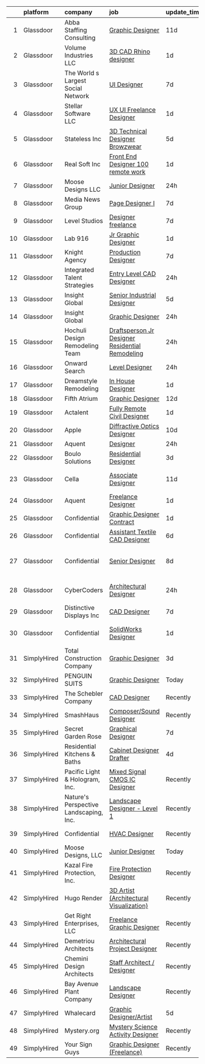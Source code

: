 

|    | platform    | company                                | job                                                                                                                                                                                                                                                                                                                                                                                                                                                                                                                                                                                                                                                                                                                                                                                                                                                                                                                                                                                                                                                                                                                                                                                                                                                                                                                                                                                | update_time   | location                   |
|---:|:------------|:---------------------------------------|:-----------------------------------------------------------------------------------------------------------------------------------------------------------------------------------------------------------------------------------------------------------------------------------------------------------------------------------------------------------------------------------------------------------------------------------------------------------------------------------------------------------------------------------------------------------------------------------------------------------------------------------------------------------------------------------------------------------------------------------------------------------------------------------------------------------------------------------------------------------------------------------------------------------------------------------------------------------------------------------------------------------------------------------------------------------------------------------------------------------------------------------------------------------------------------------------------------------------------------------------------------------------------------------------------------------------------------------------------------------------------------------|:--------------|:---------------------------|
|  1 | Glassdoor   | Abba Staffing   Consulting             | [Graphic Designer](https://www.glassdoor.com/partner/jobListing.htm?pos=120&ao=1110586&s=58&guid=000001818a31dc2e9ff33a6d1d6fc6b1&src=GD_JOB_AD&t=SR&vt=w&ea=1&cs=1_ad942a56&cb=1655880932854&jobListingId=1007932363274&cpc=84DBBAA61F05C438&jrtk=3-0-1g6533n2p2dus001-1g6533n36ii1f800-c3d43e6f5dced254--6NYlbfkN0D5XY8x9m_cZnzhfDtFYdXIFqW5MfypCU-42RSKYM1kH_0eg9Z-lCucDnpRQujjG_q1_-WAKRkiA_FVW28LbTCqpBrdBnZbPRQiHbXCvIZyw2p62g1uyeBlf-g0ufJ9A0iuUa1swzpzSUCaOHVeybE7CTDbZ2hs-sX8fnppYnJHLs1ad9il3MVQ-xZVaO5f1WjrkKNZWXMzzX9jdnBR3726s7b7M0lSIulTfLU-VpSy6F0Cc9dl6bTuDODwRS7FckK95J1vvfF1PVjwosIH9AoigWg2E6TBMPhaEM738gq5p-OqNrzLuJmgVTsswjQkqYweMcCrMfZR9iHKjobQa_OiQVNcMC24sNF6Dlj9xp0g5xYOE87fkADV0wEdFIoEooCoGIqr1Ufi59MnuEquvDNx7Yhjn_I0bP3ErDgb13cCR0V4bn9K7-awM5nJeTu3YOVp06XrS9ZCXyi1kUEcM0Hfxvx3LPC5acpvzTpnRHKEwvb64KFlJZ-vfmfhs8re1eL38D1ti_80iMmyT9DSGgzXN5lO0j92zO3KMUuJIP9C9BssGq95FI4s1kApvusEI-MfzsJK9BJgVw%3D%3D)                                                                                                                                                                                                                                                                                                                                                                                                                                            | 11d           | United States              |
|  2 | Glassdoor   | Volume Industries LLC                  | [3D CAD Rhino designer](https://www.glassdoor.com/partner/jobListing.htm?pos=106&ao=1110586&s=58&guid=000001818a31dc2e9ff33a6d1d6fc6b1&src=GD_JOB_AD&t=SR&vt=w&ea=1&cs=1_3dac4a4f&cb=1655880932852&jobListingId=1007951442477&cpc=0FE1F5EA2BC84A01&jrtk=3-0-1g6533n2p2dus001-1g6533n36ii1f800-dd603982fed6f976--6NYlbfkN0CrWoS4xJUTKBVnDGFk4QJc1FVcIWpHg6iKELYAmHB_h5yh0Dp8TQlJxJ4NgUu0UQcnNFmqnD8o5MhHF_VoU2cOP67nE0EE4wnAjsHKlu-0AYYwGwuI_CMPM8wvCRK-2mgtttZc7c0NmRYBKg_xJrQnwMBPVwPi2dsTyfEZzdT1CPV5uI0kZLdh-mRG3nQ3z848LgsbySPkUANcap541RykU-WebWjz_ih8ZxpXkQIfwlXACxe2GqQ3In1PDcwV4PzItgdj55tYV_S5tb91q4PeGKbhlahNJmMiGSxyc3tK3goyUzgoAp-6aQx2RoLKirNximXNZTqFaZ3DYJN835NOXsHAFKDfmL18EbRChh4LmUMm5t_C4kk0iO8yM9lXWF_CUqSrGAGab9IZvOUithJ7JqMbJoKpYJpYMr30FMLyABC-i5NC2_NOMAs9mQBiMMxyeLk-f4QlPll6VZhn486Q5Ausb-VpCXqJ6tgPEts5qTJ3ZABzWW_3l-PUMAjDvSTyibY147E_a8YsY4fYcgPa)                                                                                                                                                                                                                                                                                                                                                                                                                                                                                                   | 1d            | Long Island City, NY       |
|  3 | Glassdoor   | The World s Largest Social Network     | [UI Designer](https://www.glassdoor.com/partner/jobListing.htm?pos=124&ao=1110586&s=58&guid=000001818a31dc2e9ff33a6d1d6fc6b1&src=GD_JOB_AD&t=SR&vt=w&cs=1_27945541&cb=1655880932855&jobListingId=1007940701344&cpc=FB7E4A1762AE5BEC&jrtk=3-0-1g6533n2p2dus001-1g6533n36ii1f800-f86e285eeee8cc2f--6NYlbfkN0DSgjPPcnEdvoK3uuxfISLALE6pB1FR7YSHOr_tSg5_QGIhoz_2VqUepdcKLBLI_zSM2ofyPzeQLiYgPnwYkXZIEVa1yILiUcN8AhI95lHkhFGFSjZoU966EcETcjfezToZbDD4sNZzMfbbe6Y9PzYCgbAkY-UKTxc_sAa6G-5-d4uNz9cVHiBtshfOzfM54EGXSs5cJCiSw6KEeU7BH8iqQANVyC6mxz-aAt2FhMP_IeeIzr8X7OD-rEJ6pCh3lsxVg6Nb5WusUbG-DpUA-6yMWmPEuuFC14uzs8F7TuxBBDf4effAr195sbS7HM-wF0cHbVPiPHwt72qMviCbQsv9-Jbhzjt3cxP4p3NlsEV8mCy8Oz7kX_wQNs2CRPXdHfBzmOiPc3K0KeqeaEDXeFjAJbRURNB4vptVgB8fAQ-9iwskgrpxfmsHqmLkpJFivgykfy4kQoxcyQwUQwOWuJk7Vlay0TR7vHisJCTU3GVoKB-5cJfyOwpwdKVbzwDXE1RpOQMacffvPBbpdJhQyAPAsio1oUEJKK-55UcwEdCCzPZREyGSNu7e2nsjM7d-mR5T61ZRMJt2dw%3D%3D)                                                                                                                                                                                                                                                                                                                                                                                                                                                      | 7d            | New York, NY               |
|  4 | Glassdoor   | Stellar Software  LLC                  | [UX UI Freelance Designer](https://www.glassdoor.com/partner/jobListing.htm?pos=111&ao=1110586&s=58&guid=000001818a31dc2e9ff33a6d1d6fc6b1&src=GD_JOB_AD&t=SR&vt=w&ea=1&cs=1_85d5b8fa&cb=1655880932853&jobListingId=1007952576276&cpc=654405A9B1E0A9F5&jrtk=3-0-1g6533n2p2dus001-1g6533n36ii1f800-0eefe25d2b1f7dc5--6NYlbfkN0Ag7T5ST3ToIM5SK6lOY2rFzHbgRvuI6EMUSvvS0odH9JpLNm8vkQ1TWpcn0o2QYP59qNT-uG9FWbkUtyMUZIbg_ZSbtBg-7w-AYJoZxzgKyq3Wps8C_W0e-NpDbyTs-trGtysh5Oy1bP51tfzFZQJIiNKepKy_D0xAp1bcWkSJm--6NxN_349w9-uFQSz73k6hDpam9ByZpOX9PLswJhVvdlESvfB5hspHACw-uKiF50TzsG5D5k1zXDhR0eZSjftworZk8_LjkFz7dt_vCN8BUjr_K4XE_PHjJbsFL2MYj5aYPJ2cVLywxtZlFnqRUTi3DiiZirwYtlteF6nCEaM570_cpb41RxWasUba_n_qCKlUZ3L4gdeEbi972Mb-_feIeBIQS-nPNhnlvOZIXKnPE1sDwfIWtIYbnUg5wYs-ZJ16UoRNTqwALvtxb3dB15HXRvHHhMu_GwM7kgIN9IRd)                                                                                                                                                                                                                                                                                                                                                                                                                                                                                                                                                                | 1d            | Remote                     |
|  5 | Glassdoor   | Stateless Inc                          | [3D Technical Designer  Browzwear ](https://www.glassdoor.com/partner/jobListing.htm?pos=104&ao=1110586&s=58&guid=000001818a31dc2e9ff33a6d1d6fc6b1&src=GD_JOB_AD&t=SR&vt=w&ea=1&cs=1_8ba6a280&cb=1655880932852&jobListingId=1007944586616&cpc=5C70DC7FEE0D01B1&jrtk=3-0-1g6533n2p2dus001-1g6533n36ii1f800-d92c17cf4d9f129f--6NYlbfkN0CMcCXJT0p_ILdaQUIJ0-QQ2_CBConMKszWTsGK5uvI4353MWyOs2yQnOr-BO7R0OdsV-2uWtxKNRcQOIisj4KaKx00A0lKRhJPcNQ2V8uBWaeRAsvkgoctLAWBl_74iXVjRuoS-wp-WJ8tnFC0ceYmcTlksXapOFD465wUOEqag_67zJiey7_Y2YzBIvILtyqjKqyvaB9JmxtvdQJ7NB4fLEPYWMCBxcOUDZrm3BNv_6MHkMNswdRIiMegkNowYHLEaVuZE-Ire-w-pEAGV33JLpigj7HfcVHznLuq4rmki6WISA6MwS-JiOzkdJMbJ_tGDbWdEWoRhs781HuMQvBeoNLww1TyuyT0M1hjQtX4-UbtzuT3BbX9TGA9TGPe46NR8W9r_0-uWwJTsPZVugzXYQE958bYbYoAwNH-9Ncxy5OK2LcIQfy6WIA-0hpDeLHhwQBh2O-ODIlsqDPHC_cY4xBt88Mr3aZa9eRRh9aCmvHMXcNct2xba98-vl6bisrjLcNhHVS2ewKrEPx3hGrD)                                                                                                                                                                                                                                                                                                                                                                                                                                                                                       | 5d            | New York, NY               |
|  6 | Glassdoor   | Real Soft  Inc                         | [Front End Designer   100  remote work](https://www.glassdoor.com/partner/jobListing.htm?pos=118&ao=1110586&s=58&guid=000001818a31dc2e9ff33a6d1d6fc6b1&src=GD_JOB_AD&t=SR&vt=w&ea=1&cs=1_64cc5f11&cb=1655880932854&jobListingId=1007952049889&cpc=F41FEAB56D215062&jrtk=3-0-1g6533n2p2dus001-1g6533n36ii1f800-bf6c8091a980af73--6NYlbfkN0DiQIiDHDK-hQubne5EGaja-6KWeX3s4TLCkt3ADUaSLMlLPfpfJJ3bm-5w7QVCX0gz21xt6zXOc8odH8JBg7iSnXvgL-hIfBGLQ5gLaXYIITNsg6fcjh9adPp-dHKPtwMZo4GFV2nGtUtGCYJODIUpTtYgtxR17IVc0NbaKyrouJF_NBlT9nGgTbQpxS4D5x1XE2u-s8sh4SMc2yIYzuCtmj6IxJNoopJCuw-aLNG9lGuyWmQ96es2KZCrWX_16b8sFRG937p3p7zkfUle1CxwhIhc0Ix7v3Z6Gg0ftimW8_2YbtSiuRFYPEPjOGuiF_AK-DAsFpQwuA8O0dK7yeg8ytqejOqXVb--sCm7tbrWvk1wFsO_UBlreHIOHccGT47kNqJW7kQTvTmg--scMg9g3R9b3zVhoVB_6PaJZoAACnFzAz8uCKBhYwc-Js4LkfrDj-oo8IYwwkBfJTcD3-DWB68sGMU_YtN7czx78c2EKoZGDLwNLE2vyz9ujJalMK3TPaR9Znhjfg%3D%3D)                                                                                                                                                                                                                                                                                                                                                                                                                                                                                       | 1d            | Remote                     |
|  7 | Glassdoor   | Moose Designs  LLC                     | [Junior Designer](https://www.glassdoor.com/partner/jobListing.htm?pos=129&ao=1136043&s=58&guid=000001818a31dc2e9ff33a6d1d6fc6b1&src=GD_JOB_AD&t=SR&vt=w&ea=1&cs=1_f301ad36&cb=1655880932855&jobListingId=1007955190169&jrtk=3-0-1g6533n2p2dus001-1g6533n36ii1f800-6956275a5e0fe8cd-)                                                                                                                                                                                                                                                                                                                                                                                                                                                                                                                                                                                                                                                                                                                                                                                                                                                                                                                                                                                                                                                                                              | 24h           | Remote                     |
|  8 | Glassdoor   | Media News Group                       | [Page Designer I](https://www.glassdoor.com/partner/jobListing.htm?pos=114&ao=1110586&s=58&guid=000001818a31dc2e9ff33a6d1d6fc6b1&src=GD_JOB_AD&t=SR&vt=w&ea=1&cs=1_24dbb33f&cb=1655880932854&jobListingId=1007939579498&cpc=334ABAF5D42DC775&jrtk=3-0-1g6533n2p2dus001-1g6533n36ii1f800-69426da657999f3d--6NYlbfkN0AJuQGTv8CTaj4fYsw3wWsgKqKONRlw8R5hOwrc362uRUY710oDuO-pivOqMSuNxW9-Os6zo-n7aoFljveJw_p98-j7t1RufmPcdtlLY_quU1sFl1tUfsOrluoBZYS_ApDDE9LhS7SRW4h0lIbxj_Ou0OANpBuDGaCJTz9RjfY-WdYFykEASYIuAToS3uacuXb1qeKtV8Y5Mz0gbD9qZwKCKDkjA8RdtQ9yoRYvOuzeCUTypqo_R-eIX0m-Esobjub5zEP_6xJL3k30UM0vLZxKjK4CiJs5gNWa7QaxLy59K8Ey9n0nAtbkDjB-B19NOxG0Jl2j6SH3qXzTueT-HyiCnD_8iuzJ3WIn9Muilm_neut4lX_Rg8lVuar4Hitp_7fL3d-vwoqOwi9jDLU_nALM150bnug1YHbnDVVeoIWsX5TDUrCtOT6sSyK-cW8tCW60vJko_aJVnUPKZr431NndLGzLmFRWrkiBtrMn8E64Sf3obg-cDj40)                                                                                                                                                                                                                                                                                                                                                                                                                                                                                                                                         | 7d            | Remote                     |
|  9 | Glassdoor   | Level Studios                          | [Designer  freelance ](https://www.glassdoor.com/partner/jobListing.htm?pos=128&ao=1136043&s=58&guid=000001818a31dc2e9ff33a6d1d6fc6b1&src=GD_JOB_AD&t=SR&vt=w&cs=1_b76029fe&cb=1655880932855&jobListingId=1007940897328&jrtk=3-0-1g6533n2p2dus001-1g6533n36ii1f800-02957e42d0c70751-)                                                                                                                                                                                                                                                                                                                                                                                                                                                                                                                                                                                                                                                                                                                                                                                                                                                                                                                                                                                                                                                                                              | 7d            | Irvine, CA                 |
| 10 | Glassdoor   | Lab 916                                | [Jr  Graphic Designer](https://www.glassdoor.com/partner/jobListing.htm?pos=108&ao=1110586&s=58&guid=000001818a31dc2e9ff33a6d1d6fc6b1&src=GD_JOB_AD&t=SR&vt=w&ea=1&cs=1_32ad3049&cb=1655880932853&jobListingId=1007952834308&cpc=FB7E4A1762AE5BEC&jrtk=3-0-1g6533n2p2dus001-1g6533n36ii1f800-457ed616efcefe7d--6NYlbfkN0BpjNmDsl8c3U7KJVddV-RuVe4azqwUC9lNtfo88f6OOQ4huVoiSr1-84vuxnLFO13j6P23GsU4Ng8BKL8Ygfva-o6hK75JDgyZ5-8U6ZpTvdzvzI0f89FpcSU-4hHzcN_7lN8HG1vVgEKMvDCWlW_D7ZWb2_Yy2FqK2gO-cXJSs1HmJQJyca-9ntLpEhQ48kjBrssDxEHFDYNZFD6Tyl4daRJbkyKluEZJyxzlnf0XtBpK7-W5cfe637C7B39xSUh9oD0SrnEBUd2GUIhFn5fGtheu79hfstdt8G31-SIQZ6lWRloGvBY8_wiiHl7qhq86BzHbKpUJcj0DFXJLi0vj-96XyNAXG_TE8mvsN0aWVm5GfecRfNevAJ91LzEMxJBT3a7ZS2tWV_V_2QXCyNyx2Wq1q1LexWjehCo7uidrmI6-kNmSWWqCsrgZoeS6BQ0KJGNLpMhkqLPU5sdx512Dwm4ptarzVuXdSor3AP0yVU6gcgbHwxfvY2Q9_CAvnQxLzieK2Gif9IujwOTqmshy)                                                                                                                                                                                                                                                                                                                                                                                                                                                                                                    | 1d            | Remote                     |
| 11 | Glassdoor   | Knight Agency                          | [Production Designer](https://www.glassdoor.com/partner/jobListing.htm?pos=115&ao=1110586&s=58&guid=000001818a31dc2e9ff33a6d1d6fc6b1&src=GD_JOB_AD&t=SR&vt=w&ea=1&cs=1_17b4471a&cb=1655880932854&jobListingId=1007939111727&cpc=8795CF9063CD573D&jrtk=3-0-1g6533n2p2dus001-1g6533n36ii1f800-59d92f4d4a84f061--6NYlbfkN0C8_fACH470LaRiW5nNuHxv0-IeBvALrttRkEwoglg0x56EVetpzxMZWCi-JQ3Ets3M3hWfDgvhfGOQ76vNIzWrYjNA942FyrQvwauJCX6_YZWjmKVvsPB_jXCBnWtrDK7LuIkp1T8OU2MvHeyd1irsF1fRPPXT_vC6DcqSaverKkKaIHYsD6byOsskWHnj1mz_eWO8ApaxdnT2p8mv60ZonTTWa9-KjEOpB02Em4o_AB5XDs0T5RtbeH8n1olsN5nJZOGeYsu4Y_sGpU1FYTnsnzBE-jrpTjVsqm9QJ6KCv6J_kcWYYQxjaSCfL5-R9eaknkB6QfRiY6wcISQ6i5UEPSb7D6DZjXZEPfcgbIlwWzbuyMGlpiAePVKPYqMEOFIGBGDPalh88aq5Tiy65Bkw3QAfoUMIi8Lq5Z2Qa0cjp5NIWRcH0grx0PLzYVavzz5ddOt8Y8Nt4zc_OMYrVbvOYT0C8dR_wfED2jfxUPjOa3VB-Fx7hMxy)                                                                                                                                                                                                                                                                                                                                                                                                                                                                                                                                     | 7d            | Remote                     |
| 12 | Glassdoor   | Integrated Talent Strategies           | [Entry Level CAD Designer](https://www.glassdoor.com/partner/jobListing.htm?pos=126&ao=1110586&s=58&guid=000001818a31dc2e9ff33a6d1d6fc6b1&src=GD_JOB_AD&t=SR&vt=w&ea=1&cs=1_e644068f&cb=1655880932855&jobListingId=1007953918474&cpc=F41FEAB56D215062&jrtk=3-0-1g6533n2p2dus001-1g6533n36ii1f800-a540bfe977e0cbf7--6NYlbfkN0CeP43CJx2pVHeosa_JUoFsjzV_rDFq1Ba5HY9uV5BkoXR2DFubHe8Rz4o9at6M8pokHiTANfJ7pK-Kw-gtF24eilOzDlrFdFdGXGxssY6ggsZdtHMOjsnp6RrV1P0MQVmankZ5lRNscprRvimt6A_lZLXE-U2cXwMV6cni8YgK_DEw-2ZojS99sp3NMD6vbFIPB4wRi2bxERl7G_mrtRL5lgKsdrGvi9ljTZfXtzYmhh-KRwnqFuwbE5L0p4Vq37qrRWbr04CnsBANHyEz6W2NjuamF-9-9Wa-weFB4L0e14GKq-XrJdMHF1IztaHDh1_m7cgMMUgIXy7T34I17V2gton4NcZ1YHXG3TW_RoQ8MySkbcA3FXsShtTV72S17Ydk32PuWvIVx62fMtcvLohCN1nlbuCdUGiVes91oDxaB1wgIVBwI0x5RtCuODSU7RZthqEWHJa77wPIXYtFr71GpfkscI6Qnkk4QVbS9Dexdp8n0lxGQxqG-Atu4xlB3XhQVRCDNE51lQ%3D%3D)                                                                                                                                                                                                                                                                                                                                                                                                                                                                                                    | 24h           | Corpus Christi, TX         |
| 13 | Glassdoor   | Insight Global                         | [Senior Industrial Designer](https://www.glassdoor.com/partner/jobListing.htm?pos=125&ao=1110586&s=58&guid=000001818a31dc2e9ff33a6d1d6fc6b1&src=GD_JOB_AD&t=SR&vt=w&ea=1&cs=1_21cab162&cb=1655880932855&jobListingId=1007944746998&cpc=F41FEAB56D215062&jrtk=3-0-1g6533n2p2dus001-1g6533n36ii1f800-a8a673faac259c92--6NYlbfkN0BKkHZu3wF05EeDimN_p6sYpKCMArvwa95YdH7UpkaBCqbf-VUoJ2eBxRDG2dwFRJH3V17KC1xLxo6s8caOrXRBz1MWUxJ8R-rxA1ti7HxM7ws1_bfEGU6ExckR9uCJvSaRC9JbAz5A-FxhSWrFnKkGdvvpABROTEQF-2bchq8IvACYELKrU8xrM5xMf52NkB6wPNfetM-EP9dhxClYhEfajGJgy8-1NiB40wkKPPwrpugbdMjFBhYoi49LIi11wmtsm92MWZUwip44wb3hnhUR4XwIO_kQVc55ZKbEYZIqlv54FVla7R4cJXI6ghj6pgftZvcfn51PyFkzC2k_VSobxBwMmzKjWDVI0IPQ9Isc0Bfr5fgy56ZT2fl6ypsFtKqLWLaBK9j3g_2MfluY4mH9mDWX442YANjgSoECuh0bAUil8uNQXaw8bq8zfXffE7KXo2I8yVBIqNhqvpB6phgYe8j26aafagOa-zAj5lhCv7z8qULlZgBXH_LiD32-39u2FE8A5b5YAQ%3D%3D)                                                                                                                                                                                                                                                                                                                                                                                                                                                                                                  | 5d            | Anderson, SC               |
| 14 | Glassdoor   | Insight Global                         | [Graphic Designer](https://www.glassdoor.com/partner/jobListing.htm?pos=116&ao=1110586&s=58&guid=000001818a31dc2e9ff33a6d1d6fc6b1&src=GD_JOB_AD&t=SR&vt=w&ea=1&cs=1_fdc40ac0&cb=1655880932854&jobListingId=1007954609992&cpc=9908D8D4413DBB8A&jrtk=3-0-1g6533n2p2dus001-1g6533n36ii1f800-7a471fa682a24609--6NYlbfkN0BKkHZu3wF05EeDimN_p6sYpKCMArvwa95YdH7UpkaBCi52Bcb3JNt3gbZrKB95T4Yg0rGBzNuVN1Dal1cDMU7w_Jv3T39JxuJ9g22W1jkIusgE4gpv7YQA1D6yRN5KcMes13pXFPChr8MerAnTniGkTO6_C7KIaKMKq8vO5_jA2HUU81W9vTSQnLKEl4EhcwZfQaoSPOdA2q2vXkiE2mfre9zJ92gbXFIxQrW-N5WlIE307YsF2_dcLWA8P8v0eMU0r1msVojRSXjxQOR2HPhHuKvZdddMTtrtyy1YnwTd3zI4RP5FJpY1WKTGp1aCqX1LaM0N1FQjt-6BIiukWtxEMwVKTttSooWSmapdzxUNYR-VN2EdA1858yFTi2E6sS1GFoF8D2WhxW0phbrmNJXwi_M-5zm2i_YFfxXob57vH_In8nuMV6WE1_BTwSxvSSFuApaddVQQAplVzLtSsz9DIRL2VpoZTh07V4g16kFEon31DC9ICsMdipX0ZnLyZnlNHvdr00Pu3Q%3D%3D)                                                                                                                                                                                                                                                                                                                                                                                                                                                                                                            | 24h           | Remote                     |
| 15 | Glassdoor   | Hochuli Design   Remodeling Team       | [Draftsperson   Jr  Designer  Residential Remodeling ](https://www.glassdoor.com/partner/jobListing.htm?pos=110&ao=1110586&s=58&guid=000001818a31dc2e9ff33a6d1d6fc6b1&src=GD_JOB_AD&t=SR&vt=w&ea=1&cs=1_709cd61e&cb=1655880932853&jobListingId=1007954422153&cpc=1D891ED3EFC3904E&jrtk=3-0-1g6533n2p2dus001-1g6533n36ii1f800-888350aac1708a05--6NYlbfkN0CtNTbmAqwpNm_1N0z22sxdcK4Gdu72cuGUXzXla1E5uUPIdeZWdfU0OxWR-ZuPbxfDOi0DEZtRfGHGqxPlcf7qekK4tDcVxyQLPAZO5q1wK99LT1WSqvZfLu6hxA0Z82Cbk3qKriBib_SdzM5IDOooDBPjLffp8J2lymGQBr6IyhMix0DIifJ0xoSinKoUoc8X5MxeVAfxucrFDv3JOnbjl2USO1Aosx_wiVPy5Qy5gw92QWTZ4Ieog_dcIV5A8RhO-IvTOCdlZg63jkPmJ4yPt0SINV-FZn83UKk52L1K0Xr0e7t_xf9YR0TlGIOKMRzPp01e0Ac1JdIxMzBgBJUQ85GgogZ59MSFwRR8KToJgU04uFMTgB0wWCFphXwRqHvnXZIq96RJbs3t0fblHncIHGD3DO6sxKt8Kv1DaWVeWagAritScHMKoPtSK-j6fwWRVmNBnrVDDtuAkhPMaKG3HeVfnUC9PlbcsZWJFkZV1xMP9R5X31VFoj2FZzVS-fg%3D)                                                                                                                                                                                                                                                                                                                                                                                                                                                                                      | 24h           | Arizona                    |
| 16 | Glassdoor   | Onward Search                          | [Level Designer](https://www.glassdoor.com/partner/jobListing.htm?pos=119&ao=1110586&s=58&guid=000001818a31dc2e9ff33a6d1d6fc6b1&src=GD_JOB_AD&t=SR&vt=w&cs=1_aed3ef6d&cb=1655880932854&jobListingId=1007954886111&cpc=A65DF3A704A48F9B&jrtk=3-0-1g6533n2p2dus001-1g6533n36ii1f800-8447cde700d95c9d--6NYlbfkN0B7YoEZZ2QAGDyEGGmBPAUWSHc1Mt3sMCn9FehKcWA3w0R0aH9tn_iPRPZmwuOkWszXNs-F_drImzPDZPZJJ9W8mOEBb_SOL0zIayGp5I7ZBc-amwzZ50LdXioyCDVVlbKZjsETuPlyDAG6L8zSjspITngVRitwRZW5vtwwNggqerzEXOC_IV78UzlD5RaX4JRVI3gz-rIx-aiiIlOYTD6JwHDQ2Zuadk9KtbBEFsK1wKjxfFyjPOTGsM-K3z_eyvwL984-EM6laHInYNbqD4ys6o4pH3rQRlTonzhCuCSsd3IoAAZzAjIZPBiq7qATlYiPc8YDxAlHfn-qoeVvgAWHVa59AD28QRsQ76-W50KH102gVEWqeGOWZCznudi3cR4bAZkxiEJhwQKBF88B1oRmXHrOXTH5VEajDKVKfR_jfL7ivUEvJzXrQhrHYxDHWyXLmUhD3WG0mwRefXErCgwkDcrQLNZrJ2AoLihdaUN9fu08h_ZoI9OCjb64Ux46jmJWVBpIHFvgSAspx6mHbtRAdxhAz9R851Ca7CgYRgYD_F2mlccD7LY2inD3-4oFXomOYeaqfO2RFms0d6JlCGRmmuSEVCjNWMrGQMqGIEIp1yNZBHX-PFz7nj7VzOJ-OiLOsSY2VeJu44vH0kKN9QCw8xrtkNGZ9A6B4tASZY0XOG70BdkJlkWS3dMWaHWjORnwx6srWLw7jmS6HqhWKmlMu7IvAMLAeqS3PRKwMMnMZGSGzdR8mjsuRIG5686uR0rHg_Phtz41AR_sFn232PBsxaIm6wVNyY1P3yGd_wTGTjJ_c0j0OiPBHFj0bKq93B9dlNuSF95_7h_3vyJqou2Ux-IJG6zBRWs8YMApOfUtA9LDlt3R5hf5n00c3OANUxZDVbr_WZxAHI63NgjKaajRvZ6_89tbCHatfZbM4YitWk-RReg_pd0cBqqIrvx5BHfjHPQHlSJdFhdpoEtEk6Nv65KvvWnhd1Xbrff3Ctiux2SWYew_xsv5fP0UK_8oO7w%3D) | 24h           | Waltham, MA                |
| 17 | Glassdoor   | Dreamstyle Remodeling                  | [In House Designer](https://www.glassdoor.com/partner/jobListing.htm?pos=101&ao=1110586&s=58&guid=000001818a31dc2e9ff33a6d1d6fc6b1&src=GD_JOB_AD&t=SR&vt=w&ea=1&cs=1_b2ccd4e3&cb=1655880932851&jobListingId=1007952206090&cpc=BE35796875A68D35&jrtk=3-0-1g6533n2p2dus001-1g6533n36ii1f800-427c6d1adf72e06f--6NYlbfkN0D6c-d9H9bYW1vm1RGRdQppC-2biNm_C4XPerW82h6DfEQTxXOS9kWtiFyPCRgB2ws8nrNfN6ws5vn5X4IdabSH_Cv5SxKVvoow5yPemB0idgwjG7YKO9oWC11u4WlXpR6wjGAyK9f27OzWE4zRjzvMZ1AJB4k9NuZBCiA3XU4Pjp8h1f6Qe_mgTLryV_PM2Vz1lURXWljGbihiIImXP7ugXkM5BZmg5WG7ZdUkhAN21tpHLNJCXO1jB52XM0EZyGYtI5AetkEDCEVSAD7WordkkJS3b5JS8CS5gWPL02D8RRGx-o4PBoEY8Uehu3ug9W96dZhozX05JZZGKweVWeDiJDuWzXL5a2ZCuamCVs54WXJRncgDwIs19f7XJX-j8qxhef3rAfOxe6EaGKCu2qFLD507gx2hZLG8wtcsCCsgr8ldYY0-H4cous1cOHnnYuTR9O6hKC3MN6PZ6APEykMYWYXa76cJ7nzdcASh820hYQYkkvQH7wUoAXtKe1l57qOHs_M6OOwMSA%3D%3D)                                                                                                                                                                                                                                                                                                                                                                                                                                                                                                           | 1d            | Scottsdale, AZ             |
| 18 | Glassdoor   | Fifth Atrium                           | [Graphic Designer](https://www.glassdoor.com/partner/jobListing.htm?pos=130&ao=1136043&s=58&guid=000001818a31dc2e9ff33a6d1d6fc6b1&src=GD_JOB_AD&t=SR&vt=w&ea=1&cs=1_435db2e2&cb=1655880932855&jobListingId=1007930521371&jrtk=3-0-1g6533n2p2dus001-1g6533n36ii1f800-d0d39c68e8e23311-)                                                                                                                                                                                                                                                                                                                                                                                                                                                                                                                                                                                                                                                                                                                                                                                                                                                                                                                                                                                                                                                                                             | 12d           | Remote                     |
| 19 | Glassdoor   | Actalent                               | [Fully Remote   Civil Designer](https://www.glassdoor.com/partner/jobListing.htm?pos=122&ao=1110586&s=58&guid=000001818a31dc2e9ff33a6d1d6fc6b1&src=GD_JOB_AD&t=SR&vt=w&ea=1&cs=1_e0a65a77&cb=1655880932855&jobListingId=1007952238190&cpc=6FC5BA77C9A4CD78&jrtk=3-0-1g6533n2p2dus001-1g6533n36ii1f800-b2600f2e7209f391--6NYlbfkN0ChYVx_I3yfZ_JDY3EFoivtqvi_stwnZ_kRt8Dowt_l_d1ydueao4NE-oUleRJ4yhiyV1QHxKRyIMfvJfFOqQ00obatJqg4vw50nup4t8RgHtpeYJTN_aS1KMg956vBcu9ArUVf62qTZ4-xB1z2ZfgKTbrQ5aXJtFi0XN-u0cyncyOmKl7kVPaL41bkZwUeGFMKldOp3XRhudI_60M042gNr9Fmphw80rDSEhhbVxC8v0_fyoUlLzPZq3RvtCwcwl892a92hD4oSR8dGzDydM8PR1o1b9GK67YA3YNKyCPnuJUfHAet86O7JvsrWLQPcFqpsXy_56YQ2meAJCJDdKE3oZ2x431lhdVpvWuQM8dxdUu7_EG4npP7n0bpNpFH8ZRgwKPWMsdoe3ko0R3IzMkFMyfD1SRJMeL7TgOZ_AvL7QLlXoGDkDq_ic1-_iFl4PZ31WL896OMqXs9Tj_mKA_ieQXt1bhvb7wSWYBMJWb7JQCe-h9letIeIY7zJuFMAfKjTw0vJN5K_DluKZJSHQ3akx8P7UvJ5qSOITi7u1b2DOc_g8TSH2153fuRwqif7ADTWVt2cSEGqcIX8Z13FMDMzEauXH6yhF10nIfk3bdfFaUuYZRWn0Rw2EGnkPX0YWbdZz8AZBNpumEdzAx4aFU2YX74Le6teG2ZmXzVBjA0a1MQmaTmpIknQ3pExThMMCHbOpd-J5KprH88bjEdn7zT6f-2zjVUi8VJg7OilKvkWm7jHRGIAbTfGoo-yZaF5LL026b3jpU_C6H6VLvQKRbd1lDhFa8vOdOhN_4kEJPxGwO1KRhYePhLRrvL78-4lPXoUhQJiVQjhuqB9TFKF49o13iTNF3hsTfS5Ue_Kwrmwo6RYp6p74FFga9P7WEFQif6mW73I7Na4XiMe02sfiniVmAoTiOoLVDTPhpyzaVBysPjrlDDOz7Q9QDOwMgwdhYD6Ani-aj5H4CNEDXpNeJp4iLPIHNasSw%3D)             | 1d            | Dallas, TX                 |
| 20 | Glassdoor   | Apple                                  | [Diffractive Optics Designer](https://www.glassdoor.com/partner/jobListing.htm?pos=113&ao=1110586&s=58&guid=000001818a31dc2e9ff33a6d1d6fc6b1&src=GD_JOB_AD&t=SR&vt=w&cs=1_51b78363&cb=1655880932853&jobListingId=1007932865741&cpc=3DB599BF2F4828F0&jrtk=3-0-1g6533n2p2dus001-1g6533n36ii1f800-69507042d2da45a0--6NYlbfkN0BvKrLyj5gPmtZO9T8euul8TCxuuKNOtzRJOomxnwSEodTz2Bc-sPZlPHrT5BCwu4QmRuf8YYholpt8bnHRsfHystDi5JTy6siABPj5tCrNY_k_5fGrGUjJw7EfisUzJW2dxYymifh52rV1iLzo7W1F2vANHZV9F2_CXpxcBI-rW8K7nn0nUaYpTcul-BeX9pKHx6sK5KaWSQkskI3mq45al83w83oOOG9_GLljEPBtAc9q9aCYnNW6Uq5HOLyb0eNPtQn2H8gBV7JttyeNMpY6SxG8AlNR8c3yN1HKYaAZrouuXdu4kOqVPpkgjx-e3YpKu5CldJO6qaplJ6N9JSN1VIOnh_Dg3pu2aJedVUPVKZqCJYzkhuf_Xof0m0GFnPbV7rrfnya8aKnkanAOVdIxShNZPCjWcNIg1gjNidL4ci-Dla9-OlqOhXrGS6WPHwjRXgFWNXkmfojgt0UGrXVknfRt11fsq8vd4DPETzRJKSqQJUgtxCYD-YR1MR3kACt97YzO9pPOchgy1Ewo0p3O5uX_NanY--GTuxX6OJE1yM8w1xHQtsYSBF1OvtJgD-KyX2p5IgRjPcOqegTahe09L9NgfZ7LK9rshvOBDDvxTRUq7tGBlcsXYYBSnzqQkezCvCgrYJxmSCyZ5flqnmN-unes7udvObUPDI4kDFEeO33z8GZv1CovVJKgr4habzL5CxT9GORcJD8As-9_FDRNJrX3D2RnFSGn8_3dt6aJDoEyzM3X1Ego2v8LMgVTnTrNs8tEkhu5NopWN5pTUkjBEIX9-NtzfzODaQesCn3rbsp_9wIF2nYXgq9vEaQOHqko9RvJXz2-NSDlvwkJzKx60TGuQUw9FS3cG4AhWhJweBQ9NHPhGEug-7Dx1pjpQiTihG7aX0sPyyDf50z1t0VOzTldO258zIAUP6_SLR5bMLh8ZJv8pVE24XW01szyWGO5WFbPA_e8mxzb0dEPfv8d)                                  | 10d           | Boulder, CO                |
| 21 | Glassdoor   | Aquent                                 | [Designer](https://www.glassdoor.com/partner/jobListing.htm?pos=121&ao=1110586&s=58&guid=000001818a31dc2e9ff33a6d1d6fc6b1&src=GD_JOB_AD&t=SR&vt=w&cs=1_2f618aa6&cb=1655880932854&jobListingId=1007955747221&cpc=47CFDC01B3F81FAC&jrtk=3-0-1g6533n2p2dus001-1g6533n36ii1f800-559bf426d3950ed9--6NYlbfkN0DMrcEu7yrtATojKJA7cEzGQ3FdRGWLh0CZQInL4ECGI9gD0Wolx9R2EDT7B77c2cRX5iF_U1ix25ss3-CaT9ZSxzmRTWmymvOPyHRpsUKRH65YPTE_IG_v7L74l9-pJwUbwl3hn0PvaKrbdKepbVblYSNrnaIQDYzEoh8X7skPcRAb5YOLb6HBaw_Zg-qpOSZVVJPkcbzNPOVUeYEiXkkOYFidL5-F-kH6RKXRXoWVUEgj03oKHKQoF1TGVk01vaUWv7n1GYYn4Wy3OTF2mciL5rLLd2K3DDH7Har1INLrD2enzNLZmhBuvwr9r8JLVJKypjhMg4HiqwlRTKMhqC892M-27fZv42N_heX0nr1jQ42bsNHqsdx44PhZ23Q2IYUCFCtvkecKFaAvsHx01hSRezTgAVrR4OoGCPGd1QB43kkAGn6Wn-pJJlT38GnPnIu80ZAoE0yU1udig7Kph4Ge)                                                                                                                                                                                                                                                                                                                                                                                                                                                                                                                                                                                     | 24h           | Remote                     |
| 22 | Glassdoor   | Boulo Solutions                        | [Residential Designer](https://www.glassdoor.com/partner/jobListing.htm?pos=123&ao=1110586&s=58&guid=000001818a31dc2e9ff33a6d1d6fc6b1&src=GD_JOB_AD&t=SR&vt=w&ea=1&cs=1_26e0629e&cb=1655880932855&jobListingId=1007948749181&cpc=7F6F94E2229B3AB5&jrtk=3-0-1g6533n2p2dus001-1g6533n36ii1f800-80f6c298f831679f--6NYlbfkN0D27ridyL1cQZM6mrVFW_EFdxxojA_U9myCx73wBqri-FCJMhMa0-S9wi5SOjRz7GPVavwxgqzug25xYLY4GLYmy6SfKP4w435HXFmpKxNyr-f7_aGBNIWGxwEiZTXsm45Yrp6X7ic7kOEcx_xdVThDUGtbf-U2Padolv1PFp7Ii1HiZx0u1DWTRXxmAyDbfsS6hUcRHE4Cr8TBiaKT-OrDIJmktekrJshcuvxEyIEoVHUj0uRHgkaz1fiDcvdzT6rDZ3PDTvNLlA2FbvjLk4R-oc8oSAdhvJ7L2wX5SuTYrWrgxj1D6o1CyiX9ebv0rkxAxO5bmf9s5U76oeb4JD7ldANN_LU3BUK-ZmqGcPWubGT_88p9SpzORYjTaLBQhIePR5p-N1kSGmXbzidG0gdOfAe3V4vnvoNqPqqZi5fAAXh0sB9_Pw4IaCY7Pp3iYpQil0ItXBFH5ZtvrnUTq-zTkWMD6upc7eg9nA-0aT5HcWC3-2X7Pk9b2zVKjNFg78-K7S3RP5Hw5w%3D%3D)                                                                                                                                                                                                                                                                                                                                                                                                                                                                                                        | 3d            | Atlanta, GA                |
| 23 | Glassdoor   | Cella                                  | [Associate Designer](https://www.glassdoor.com/partner/jobListing.htm?pos=112&ao=1110586&s=58&guid=000001818a31dc2e9ff33a6d1d6fc6b1&src=GD_JOB_AD&t=SR&vt=w&cs=1_a58b3572&cb=1655880932853&jobListingId=1007932315622&cpc=F41FEAB56D215062&jrtk=3-0-1g6533n2p2dus001-1g6533n36ii1f800-35935d030fd290d1--6NYlbfkN0ABL5jwqrJX8j4-zsE1pdctockIOMh3bUiDojLxDHSgfnyfdrl215GIT9Vdrv6w9UkLBxcaE8Lyrg_J_PMtKCEjHv56igKMpSMM2wpb8SkODer7NkSvW02M6bon8efa4zgDmQ5sIglqhyrhCg37RMZBjnUbZQJlkdnPaVuC4omlw1YSMxpB31CIcgw1n2nBLNYf7I2gK1FQG_3-LticPcJlMbRjkqgBjkIhwgXDnewN1L1w7dnx5cJBMQ1JL8_wEcZ2yBV8hfSm1OUESubL8Nf6mZ7QLTRieGVNHXk8YZZ8bWPMWOEKxS-mO42rFvcRQw0xOAHOCOucmvMdnJoYJ9UxLpo55XVhyWaug0UsX0msem-CkHIY-2NhdL_ZsJcnWUb6iVib5Y0p_diFdPQuwUpX9KRdn8RdeEHWwQFhRoyHQztNcEwVF3NSokNI4dACNAEjGUXZtlewOJxD-I8nynF5R1-RttO5R0hyBPVujG5n4D5pos_tUxURLAYlootr38B-nQ7mzy5bIjYhMPmTWN5H3ve1Aui9ro74JU8xhesx9-6gEpwHzOBfspGXcotFpBKgzr_yG-0DqEfNya-uT5wOLyuyyTi_7KlAGIvGdMuPCZ_lp0DnZGLP9VAn_w2T-7AlCO5DzBMzEa5rLBbSPYK1A9o36y3RG5DxXmmSrdukPK_q7Q7NhUEpWfR9zYBYIK5O3w8mgENThaHLbgtlzRS1AiN-JImTweJS3QahGELUXeg8NVMuJl3bLUTZmeUL2xCGUvBnGaLxqefehHpuoFbpSzWLZWEiEsI%3D)                                                                                                                                                                                                                             | 11d           | Los Angeles, CA            |
| 24 | Glassdoor   | Aquent                                 | [Freelance Designer](https://www.glassdoor.com/partner/jobListing.htm?pos=117&ao=1110586&s=58&guid=000001818a31dc2e9ff33a6d1d6fc6b1&src=GD_JOB_AD&t=SR&vt=w&cs=1_51f0143e&cb=1655880932854&jobListingId=1007951854005&cpc=F4EED0218A761C36&jrtk=3-0-1g6533n2p2dus001-1g6533n36ii1f800-6b7fd33a2215014d--6NYlbfkN0DMrcEu7yrtATojKJA7cEzGQ3FdRGWLh0CZQInL4ECGI9gD0Wolx9R2v-Aex0-GK06r7jr2yfZu2kgVp0sZ6EVIkEqLy6HsuE2xUXhgtTuSH9aW2iy6JFsbhnXD4lqd6o63KHNWKa-kIX3_-LGQy9gB229gQG10FH9U8oHTTPVyC0j3psYftVTop52tyCAMytiOseTsApBW1ZFxw1kPOQzuXx2sArep5P8LEH952CCQZvE_ziZ5YcJkayc457u7Yvlq01US6sEuLoKGnMfsBa7L8WK1ULyx0aXTxuCUXWUoiNNnYhuAwHJ0-AIzQR6nHTSn5co06YdwmYTrxETdd7No4yP-wwOAqwtarmdBdgucy9wpqlCUArffPi6tza68oepZQfxfdmsV1n2LnRgEOH_qcZzSgjl8c6cMIuB6KPYsDuj8OU7TeP73W8vtp7h-I-yGZYUzsvwPFQ%3D%3D)                                                                                                                                                                                                                                                                                                                                                                                                                                                                                                                                                                               | 1d            | Boston, MA                 |
| 25 | Glassdoor   | Confidential                           | [Graphic Designer  Contract ](https://www.glassdoor.com/partner/jobListing.htm?pos=103&ao=1110586&s=58&guid=000001818a31dc2e9ff33a6d1d6fc6b1&src=GD_JOB_AD&t=SR&vt=w&ea=1&cs=1_0efea951&cb=1655880932852&jobListingId=1007953204724&cpc=9C2286EA3771AAF6&jrtk=3-0-1g6533n2p2dus001-1g6533n36ii1f800-252535af34e287cc--6NYlbfkN0AK86zoRwW0NYGpb0_SobDK0dRkGwxQFJ_OcFvggPDbbCwS3N7iquAijo7vR4NYG7HQn2ZO0HM4RwVuLt8V2j8WgQNvR_YI9BzLCdAjRWOgVqYVb11UePhAA_EUO39DWIS4RaJ0TKlQKvKvrIl_CS8LTAL_stqPKvr1oJZwRu6Z3MjQzrDXZVT7TpKoJpfV4oRSBnp9V7ABcfz4Gr8KbSSBNbbaP5MX69oMEKPqP5fpfnz3NQD3gOhENPx6uuhxnlGNWaPACeWl2w4rc7CXAB4THp14C69Ct-GLWu16sO2rs4bFayRC7WZLPuYVtBWVazfE9owtvdh8Kp7iYt9QsBJIZojzhKeH3nj_RqUh4lfnmllGIqB3NgTNLihySoAoji3AGO2Hcaho0siHoR3XE9Yw8j335_0RzRk2M7lBbtcyZL3Ij8jCG-WbKEFD1vnh7DR-l6R5wjqX4Gt62bApiBHGDNpuXviiBG0Rs0WRbOUw1tT2UseYXWv1YdL0foMbX40%3D)                                                                                                                                                                                                                                                                                                                                                                                                                                                                                                               | 1d            | Remote                     |
| 26 | Glassdoor   | Confidential                           | [Assistant Textile CAD Designer](https://www.glassdoor.com/partner/jobListing.htm?pos=105&ao=1110586&s=58&guid=000001818a31dc2e9ff33a6d1d6fc6b1&src=GD_JOB_AD&t=SR&vt=w&ea=1&cs=1_602f8901&cb=1655880932852&jobListingId=1007941945593&cpc=8795CF9063CD573D&jrtk=3-0-1g6533n2p2dus001-1g6533n36ii1f800-ce0c47f05901ac5c--6NYlbfkN0DkwT7sG4OkyhwI3t8pVD_hcX4oVyxj6rjpy63wstN2uZinknDbMpkGTQLJxoQB3z5HABCtxAWRcILncz95WB1MyDXXvyk8QrUAkjptWm6xCUOVh-2dx0HtVw9tOIRPUJVdp5Y9oQy938JU8buUgnLYMG7U6fr69kAjeKimVrVDePg_bwg1Uf8HJkzEtKD8DJBm8ZlyO7T6shyykwPvDLKIlu9ZAxjpzlPV_SwlOwML7i098pGngICTTkK6awilyc8o9WUlEdP7wm0dlDuqR-gwAPyVpS-p9ho6p8R5Mt6zNjUWlmcOrqlE0kUIZA5c802ZAy6_ICd8APNWXFpSdSuDXvPGWtRXhVJn29WCkksgkP30tA60U_jA5rMrXLrYe6Ev45KTLQSDXu5znt3RA9sSIgPeFVVxghsG3LSAHjJNf0BsYWgWIq8KHzHuU8Uvx-E8SiwB4Wgzhst1r64ePqnogaU3kSLh2dGBHGW3Qn0kIYKFtS5n4mvjUtEDZN8VkoM%3D)                                                                                                                                                                                                                                                                                                                                                                                                                                                                                                            | 6d            | Remote                     |
| 27 | Glassdoor   | Confidential                           | [Senior Designer](https://www.glassdoor.com/partner/jobListing.htm?pos=107&ao=1110586&s=58&guid=000001818a31dc2e9ff33a6d1d6fc6b1&src=GD_JOB_AD&t=SR&vt=w&ea=1&cs=1_df99ff63&cb=1655880932853&jobListingId=1007937017269&cpc=C5F9C09AE97B3D2F&jrtk=3-0-1g6533n2p2dus001-1g6533n36ii1f800-a5326a7357206d7f--6NYlbfkN0Ao15p4DUFE77HqUxReqiB4f6Al0PG_sYnmzLe65nBLKBcpHHaaYIwSQZwpGpShbkeUf6wc2q2DuLe6M3U5mDA0w15ymPhKK5N0wPjHEOkxgmHT9nhZA2JEgTXDLqcxSYDUV6VteGjgNc_4LaUp6D8BMHxIY64W8hyFBk9uw5ZcGdbYKIfKkaoVkfMYto6B15aaOCcpAE0I2oyZZSKG0o_c3KHxtbsJw6FV1akAos0vXDKIIaL5cw2U10W6w8cIot4nUrXvVV5w2vq1Eaw0NdMLRZxJwgIqdtwa6Ul3MSZyf6KIKB4DhgX4JIoRq5i42OrjXTIaJlOwd77otqIN5SzqbeZHIwQHlyoVM7wq9poX2zU5TZbVZbOW5AtGpPIqbwyOrPtEyRB43z9lgqoC1GSi1p7axJS83zuk-EbPtqnM7YK0GwrEM0tNJFK11kGKOhaNvamDqDDjUILEpWGV0VOmCJc-QXedNl8H_QMnfs7_LRsh2yX4wKSG3--i3OWRYas%3D)                                                                                                                                                                                                                                                                                                                                                                                                                                                                                                                           | 8d            | Middle Village, Otsego, NY |
| 28 | Glassdoor   | CyberCoders                            | [Architectural Designer](https://www.glassdoor.com/partner/jobListing.htm?pos=127&ao=1110586&s=58&guid=000001818a31dc2e9ff33a6d1d6fc6b1&src=GD_JOB_AD&t=SR&vt=w&cs=1_1bc41621&cb=1655880932855&jobListingId=1007954395936&cpc=AC285F3A3ECA6BB0&jrtk=3-0-1g6533n2p2dus001-1g6533n36ii1f800-ae09791bf3c5f22f--6NYlbfkN0CpFJQzrgRR8WqXWK1qKKEqALWJw739KlKqr2H-MSI4eoBlI4EFrmor2FYZMP3muM0BJvbuKNK-6nsokauKkgWPStt8Q3ZLa6CrCoyvSLD7_QVVUR82H59dg2TSzQARIu8KId8NZIMgeDzCxrJwkZG42eM5tAFXfB7LSJMENLiBk3Qz4NFuoixUSHzyHaan4GIrTa4wajRV6kETfivZigISwoCJ8HpTqEeTmI5RgTIsYyx1fsxKifVIntlxIudgRCzN19VK4U86pdeKBBjqd-rXK2QwYxFyokEhym-yBnsdJapRxHJCfxz40Vu4xoSBb-yqAGn8HtiShMTQ-R3LYFnt3-mm4gmjps38UEwHumIhWIyNDqPEYlwPE0Aqi-Prhl2ychhJUrDcWIixa8XX3MNN6O7NvPz5IjQrc39rItnz1hlNrGWWoGG7ks1EMF-aaEs9ca7OWGmvoPoixMFmhS8m4jvMqVImhHjkMjiNZvCsYhregjdo8hN2NlmZtkCcWUwPDbJOP4HL90vPPSa2XlokHVJvaQmrOx06rMkHp9_QwwpdQeoSj-9YZGemhp_ysVDSCzMLI9zjyDDNHVp3_YNzLL5ZFxYJgBLWqMmux_rbyHPPjMo0chqWyPqB9smMTdDVK51O3yb4yckcSbxNvtACLX2BH6ZvabjxLgpemCMcqgxrALEYm-Uc3wy3nwLA5DiEYfpczjX09tsX6MaFSvKYJJQ-9fi2gkFBZAAtI2DE6bcK6TiJaLvijBnRjrsfepFWp52uUxigL9UUnRGT9GRfA3AdkFkKrq-Wikotkf4qlbUr30KuK_trKZ4PqRVr81fjpKK3Lo2sMQoXoPSVWwj8yTNqN_gYSkAGP0BrQWLGSH8APp3xpCLf4MCF19Kv-2E7vSgDGkcViuIiyGNmAo5jE7gtWDT8Mjwp6hg9n0bI_Kv7Rmt4I3Ot3Nf7NMiv6AQpU9bbthuAKH4dfkVpmZoafRKscakP3761FJcfFaY33g%3D%3D)           | 24h           | San Francisco, CA          |
| 29 | Glassdoor   | Distinctive Displays Inc               | [CAD Designer](https://www.glassdoor.com/partner/jobListing.htm?pos=109&ao=1110586&s=58&guid=000001818a31dc2e9ff33a6d1d6fc6b1&src=GD_JOB_AD&t=SR&vt=w&ea=1&cs=1_db4cd2ac&cb=1655880932853&jobListingId=1007939503787&cpc=AF1E4A3695F490BE&jrtk=3-0-1g6533n2p2dus001-1g6533n36ii1f800-ca260406535af23a--6NYlbfkN0DskmIJld1eIHvWT0k7q6WSWIphEgSNNQO4HUdSi3dmyAu6wcS1r5EkNHkfT2KWR8LbuxNEcz_sH49dz2OHdhHl-RLN3kJVIEZjTnV4_9JNiUpm8cPmuS9SabU5xJNN_oqQax3XM42LEU_W_WyUJIq6GER2jNj-Jft5IpwWoBXWcWJCXo1WuAhNnyU_pc7vMcYNYRNrlgSXeUOtn0UOjptSLE6HulWRme5TCF_hVQtOgT51nEpMKf2EAwwpTn0fQkZW8u5zcLtu17BlT5OmxxRy-V5v_bjIMOPIW1igxbd_wK4F4jtGyl9dfjlagD8PxGXSMmhOer4GrpgK8bFQWYAHt8NKT0WqQ4v30V9hkpYHG-jjj4VJRf4voNVt5UGY-t87n6wr7_qEwOegslHbvfcwpbmNk68oQLEFkopUSYHp6QSKQrvWfFHnw8qTpJt6kYMapFMZUJdWYCLPvmB_GTV4B1s8OJi4X6XfIbSWhYqv9l3ZnJBmLdDi)                                                                                                                                                                                                                                                                                                                                                                                                                                                                                                                                            | 7d            | Brooklyn, NY               |
| 30 | Glassdoor   | Confidential                           | [SolidWorks Designer](https://www.glassdoor.com/partner/jobListing.htm?pos=102&ao=1110586&s=58&guid=000001818a31dc2e9ff33a6d1d6fc6b1&src=GD_JOB_AD&t=SR&vt=w&ea=1&cs=1_49e5dfbe&cb=1655880932851&jobListingId=1007951448548&cpc=7F406056C5176881&jrtk=3-0-1g6533n2p2dus001-1g6533n36ii1f800-0d7c67daae96f39d--6NYlbfkN0BpsPfgvxcATqgHtfARRf7XxQxcKqgMq1ZYBOD3KdZLd6Rltp8XVDcT1M12EGovKBGYEQD2x0iLVT3kNw45MzHyevf7Kix6irNdmtf_h0XDzZ5qjyvXAx9s_7RdDaC8XnDA2k2duC1GcITlQiIfevJT8e4LhsQRCmvPmKuNTjoWJQ3fZh9vkwv1c6VYvlAp-641rKkfXXJmYfAJf8uC_gMHdgoM8jzh3yfBVRbkXeqwfPczsUq-1A6NNj42LxUuH--Hh0WBak3zvAup1apkPocfvmndMTH884pGikjgSx-6dbjMJUVCMIyUWgVG5t029qD6n-KEIfIyC4FrSggubWIW81890kw-U7N9hgooAvS90eFF-VhfeJYR7IqeAZDLJKbEjZOuFCUG2epOGnlyhS9z2KZ19nTRf0wu3dJWIyaN6kHVHwuKWwtjsxEIk9NAhTKm0RZdfLobqZV8oyfVj-rM1DihJBNXpuxBrYh-qEIf10iFYBpO_cSq-UFEdFNDaCjQgNhzaNgbwg%3D%3D)                                                                                                                                                                                                                                                                                                                                                                                                                                                                                                         | 1d            | Powder Springs, GA         |
| 31 | SimplyHired | Total Construction Company             | [Graphic Designer](https://www.simplyhired.com/job/2Lcbtz0URGin0l80LkRnige-US2_AJq5nz29d7_H_eSVUFTZUA_7tQ?q=3d+designer)                                                                                                                                                                                                                                                                                                                                                                                                                                                                                                                                                                                                                                                                                                                                                                                                                                                                                                                                                                                                                                                                                                                                                                                                                                                           | 3d            | Remote                     |
| 32 | SimplyHired | PENGUIN SUITS                          | [Graphic Designer](https://www.simplyhired.com/job/PauOM4IH6ANbQPpFpB6Ax-s8pWudfK-sQxWPztGEM9_1ScMu9ZuXKg?q=3d+designer)                                                                                                                                                                                                                                                                                                                                                                                                                                                                                                                                                                                                                                                                                                                                                                                                                                                                                                                                                                                                                                                                                                                                                                                                                                                           | Today         | Boerne, TX                 |
| 33 | SimplyHired | The Schebler Company                   | [CAD Designer](https://www.simplyhired.com/job/bZ0c8zgZ1BdXsHEuHkikWfgNOPP-3A9HsvBwvOfDqMnT5A0t-tn9Tw?q=3d+designer)                                                                                                                                                                                                                                                                                                                                                                                                                                                                                                                                                                                                                                                                                                                                                                                                                                                                                                                                                                                                                                                                                                                                                                                                                                                               | Recently      | Bettendorf, IA             |
| 34 | SimplyHired | SmashHaus                              | [Composer/Sound Designer](https://www.simplyhired.com/job/5TV44fqNq9OE9PTw8D83ASmeufu-2onYgJ8O5l4Y0t9TzOHHgUVKrQ?q=3d+designer)                                                                                                                                                                                                                                                                                                                                                                                                                                                                                                                                                                                                                                                                                                                                                                                                                                                                                                                                                                                                                                                                                                                                                                                                                                                    | Recently      | Remote                     |
| 35 | SimplyHired | Secret Garden Rose                     | [Graphical Designer](https://www.simplyhired.com/job/MBp4tNEkQcaorDspj64t2e3OSWax_qw_Ft7Wm6MF11TZ9H1pWtFm0A?q=3d+designer)                                                                                                                                                                                                                                                                                                                                                                                                                                                                                                                                                                                                                                                                                                                                                                                                                                                                                                                                                                                                                                                                                                                                                                                                                                                         | 7d            | Remote                     |
| 36 | SimplyHired | Residential Kitchens & Baths           | [Cabinet Designer Drafter](https://www.simplyhired.com/job/gIpdcVbqiQYnbByShyIzJ9pm4HR7SGVW1fn1yppxIr6qGOfU4KOfnA?q=3d+designer)                                                                                                                                                                                                                                                                                                                                                                                                                                                                                                                                                                                                                                                                                                                                                                                                                                                                                                                                                                                                                                                                                                                                                                                                                                                   | 4d            | Remote                     |
| 37 | SimplyHired | Pacific Light & Hologram, Inc.         | [Mixed Signal CMOS IC Designer](https://www.simplyhired.com/job/Sc4ydI-Y5NpOFOEUqhWztzjvzWmwyfMMewgYJXukJHdQGI01Wzwkiw?q=3d+designer)                                                                                                                                                                                                                                                                                                                                                                                                                                                                                                                                                                                                                                                                                                                                                                                                                                                                                                                                                                                                                                                                                                                                                                                                                                              | Recently      | Los Angeles, CA            |
| 38 | SimplyHired | Nature's Perspective Landscaping, Inc. | [Landscape Designer - Level 1](https://www.simplyhired.com/job/QaUjetYMbQh3TObckA-pHmUKPrmLVBbH5eyxMahlNmSFGrtp00FY1A?q=3d+designer)                                                                                                                                                                                                                                                                                                                                                                                                                                                                                                                                                                                                                                                                                                                                                                                                                                                                                                                                                                                                                                                                                                                                                                                                                                               | Recently      | Evanston, IL               |
| 39 | SimplyHired | Confidential                           | [HVAC Designer](https://www.simplyhired.com/job/EZbKeg2_g5ywX95NCAB9OvgjDhNSi5_l0wpluHjOkaZ1Nv5D5P8HRg?q=3d+designer)                                                                                                                                                                                                                                                                                                                                                                                                                                                                                                                                                                                                                                                                                                                                                                                                                                                                                                                                                                                                                                                                                                                                                                                                                                                              | Recently      | Larkspur, CO               |
| 40 | SimplyHired | Moose Designs, LLC                     | [Junior Designer](https://www.simplyhired.com/job/FwIKAZp-cmO7ULBRNYtzm55U4k4KRgVJ4Eb1Z1HcyWVvBsaz_zjxdg?q=3d+designer)                                                                                                                                                                                                                                                                                                                                                                                                                                                                                                                                                                                                                                                                                                                                                                                                                                                                                                                                                                                                                                                                                                                                                                                                                                                            | Today         | Remote                     |
| 41 | SimplyHired | Kazal Fire Protection, Inc.            | [Fire Protection Designer](https://www.simplyhired.com/job/Q1dex7tsETJdCpyGTi2pJ3hAmarCmHZ8pckYRk6idfy2Qmg3shUp5g?q=3d+designer)                                                                                                                                                                                                                                                                                                                                                                                                                                                                                                                                                                                                                                                                                                                                                                                                                                                                                                                                                                                                                                                                                                                                                                                                                                                   | Recently      | Tucson, AZ                 |
| 42 | SimplyHired | Hugo Render                            | [3D Artist (Architectural Visualization)](https://www.simplyhired.com/job/zILtqVFY1VlSsgTwLREtgTIggcGs5gg_GVOl9hcUdCvDJUttwq0CPw?q=3d+designer)                                                                                                                                                                                                                                                                                                                                                                                                                                                                                                                                                                                                                                                                                                                                                                                                                                                                                                                                                                                                                                                                                                                                                                                                                                    | Recently      | Remote                     |
| 43 | SimplyHired | Get Right Enterprises, LLC             | [Freelance Graphic Designer](https://www.simplyhired.com/job/CHpF0u5f9DgTK9ZK9hntcb9j6nAKVJwn9Jms9mnLYz9Z2OrAkiKhcw?q=3d+designer)                                                                                                                                                                                                                                                                                                                                                                                                                                                                                                                                                                                                                                                                                                                                                                                                                                                                                                                                                                                                                                                                                                                                                                                                                                                 | Recently      | Remote                     |
| 44 | SimplyHired | Demetriou Architects                   | [Architectural Project Designer](https://www.simplyhired.com/job/0tWxrBISZMjnW_6MwGmL_jlCpcf8Onh3EQ0qb1zkNE8cvL_q8UkpxA?q=3d+designer)                                                                                                                                                                                                                                                                                                                                                                                                                                                                                                                                                                                                                                                                                                                                                                                                                                                                                                                                                                                                                                                                                                                                                                                                                                             | Recently      | Kirkland, WA               |
| 45 | SimplyHired | Chemini Design Architects              | [Staff Architect / Designer](https://www.simplyhired.com/job/x8_HEsTbwz-A76pYk1MBVmEoxHdgEOpsiB_O5m-CpWd32Ma3Awm8vA?q=3d+designer)                                                                                                                                                                                                                                                                                                                                                                                                                                                                                                                                                                                                                                                                                                                                                                                                                                                                                                                                                                                                                                                                                                                                                                                                                                                 | Recently      | Holliston, MA              |
| 46 | SimplyHired | Bay Avenue Plant Company               | [Landscape Designer](https://www.simplyhired.com/job/HZjxYOgL2rbnU2r1Fbts2n5uzT1IXoeJLY8BH2bgMB4UvtVSAVdwpw?q=3d+designer)                                                                                                                                                                                                                                                                                                                                                                                                                                                                                                                                                                                                                                                                                                                                                                                                                                                                                                                                                                                                                                                                                                                                                                                                                                                         | Recently      | Surf City, NJ              |
| 47 | SimplyHired | Whalecard                              | [Graphic Designer/Artist](https://www.simplyhired.com/job/AGePdIQFdwQEiSOG5o2WaseyOk4_8w-9RmFLQhAqUdi_u8PiSV9s4g?q=3d+designer)                                                                                                                                                                                                                                                                                                                                                                                                                                                                                                                                                                                                                                                                                                                                                                                                                                                                                                                                                                                                                                                                                                                                                                                                                                                    | 5d            | Remote                     |
| 48 | SimplyHired | Mystery.org                            | [Mystery Science Activity Designer](https://www.simplyhired.com/job/kuEItjfIgh-eycejQeQSzZ6qrrAGBmkH5GklFoGz22_dm5l6_EodYA?q=3d+designer)                                                                                                                                                                                                                                                                                                                                                                                                                                                                                                                                                                                                                                                                                                                                                                                                                                                                                                                                                                                                                                                                                                                                                                                                                                          | Recently      | Remote                     |
| 49 | SimplyHired | Your Sign Guys                         | [Graphic Designer (Freelance)](https://www.simplyhired.com/job/Y5CeNaTQgtjJKzefiDpQa3noOTyEMixjfpb0sAONzQZ8B5ZFTpbLTg?q=3d+designer)                                                                                                                                                                                                                                                                                                                                                                                                                                                                                                                                                                                                                                                                                                                                                                                                                                                                                                                                                                                                                                                                                                                                                                                                                                               | Recently      | Remote                     |